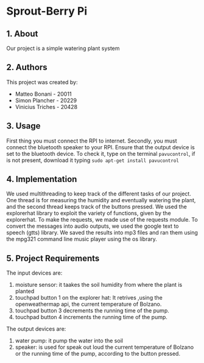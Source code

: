# Sprout-Berry Pi

## 1. About

Our project is a simple watering plant system



## 2. Authors

This project was created by:

* Matteo Bonani - 20011  
* Simon Plancher - 20229
* Vinicius Triches - 20428

## 3. Usage

First thing you must connect the RPI to internet.
Secondly, you must connect the bluetooth speaker to your RPI.
Ensure that the output device is set to the bluetooth device.
To check it, type on the terminal ```pavucontrol```, if is not present, download it typing ```sudo apt-get install pavucontrol```

## 4. Implementation

We used multithreading to keep track of the different tasks of our project. One thread is for measuring the humidity and eventually watering the plant, and the second thread keeps track of the buttons pressed.
We used the explorerhat library to exploit the variety of functions, given by the explorerhat. To make the requests, we made use of the requests module. To convert the messages into audio outputs, we used the google text to speech (gtts) library. We saved the results into mp3 files and ran them using the mpg321 command line music player using the os library. 

## 5. Project Requirements

The input devices are:
1.  moisture sensor: it taakes the soil humidity from where the plant is planted
2.  touchpad button 1 on the explorer hat: It retrives ,using the openweathermap api, the current temperature of Bolzano.
3.  touchpad button 3 decrements the running time of the pump.
4.  touchpad button 4 increments the running time of the pump.

The output devices are:
1.  water pump: it pump the water into the soil 
2.  speaker: is used for speak out loud the current temperature of Bolzano or the running time of the pump, according to the button pressed.





